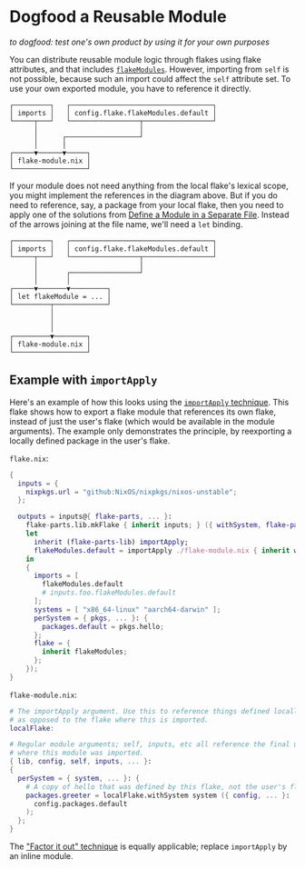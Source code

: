 # Dogfood a Reusable Module

_to dogfood: test one's own product by using it for your own purposes_

You can distribute reusable module logic through flakes using flake attributes, and that includes [`flakeModules`](options/flake-parts-flakeModules.html#opt-flake.flakeModules).
However, importing from `self` is not possible, because such an import could affect the `self` attribute set.
To use your own exported module, you have to reference it directly.

```
┌─────────┐   ┌───────────────────────────────────┐
│ imports │   │ config.flake.flakeModules.default │
└─────┬───┘   └─────────────────┬─────────────────┘
      │                         │
      │      ┌──────────────────┘
      │      │
┌─────▼──────▼─────┐
│ flake-module.nix │
└──────────────────┘
```

If your module does not need anything from the local flake's lexical scope, you might implement the references in the diagram above.
But if you do need to reference, say, a package from your local flake, then you need to apply one of the solutions from [Define a Module in a Separate File](define-module-in-separate-file.md).
Instead of the arrows joining at the file name, we'll need a `let` binding.

```
┌─────────┐   ┌───────────────────────────────────┐
│ imports │   │ config.flake.flakeModules.default │
└─────┬───┘   └─────────────────┬─────────────────┘
      │                         │
      │       ┌─────────────────┘
      │       │
┌─────▼───────▼─────────┐
│ let flakeModule = ... │
└─────────┬─────────────┘
          │
          │
          │
┌─────────▼────────┐
│ flake-module.nix │
└──────────────────┘
```

## Example with `importApply`

Here's an example of how this looks using the [`importApply` technique](define-module-in-separate-file.md#importapply).
This flake shows how to export a flake module that references its own flake, instead of just the user's flake (which would be available in the module arguments).
The example only demonstrates the principle, by reexporting a locally defined package in the user's flake.

`flake.nix`:
```nix
{
  inputs = {
    nixpkgs.url = "github:NixOS/nixpkgs/nixos-unstable";
  };

  outputs = inputs@{ flake-parts, ... }:
    flake-parts.lib.mkFlake { inherit inputs; } ({ withSystem, flake-parts-lib, ... }:
    let
      inherit (flake-parts-lib) importApply;
      flakeModules.default = importApply ./flake-module.nix { inherit withSystem; };
    in
    {
      imports = [
        flakeModules.default
        # inputs.foo.flakeModules.default
      ];
      systems = [ "x86_64-linux" "aarch64-darwin" ];
      perSystem = { pkgs, ... }: {
        packages.default = pkgs.hello;
      };
      flake = {
        inherit flakeModules;
      };
    });
}
```

`flake-module.nix`:
```nix
# The importApply argument. Use this to reference things defined locally,
# as opposed to the flake where this is imported.
localFlake:

# Regular module arguments; self, inputs, etc all reference the final user flake,
# where this module was imported.
{ lib, config, self, inputs, ... }:
{
  perSystem = { system, ... }: {
    # A copy of hello that was defined by this flake, not the user's flake.
    packages.greeter = localFlake.withSystem system ({ config, ... }:
      config.packages.default
    );
  };
}
```

The ["Factor it out" technique](define-module-in-separate-file.md#factor-it-out) is equally applicable; replace `importApply` by an inline module.
